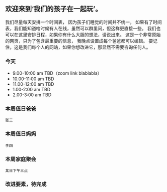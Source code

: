 ## 欢迎来到‘我们的孩子在一起玩’。

 我们尽量每天安排一个时间表， 因为孩子们睡觉的时间并不统一， 如果有了时间表，我们能知道啥时候有人在线，虽然可以群里问，但这样更直接一些。
 我们也可以在这里安排日程，如果你有什么大胆的想法，请说出来。
 这是一个非常原始的网页，只为了包含最重要的信息， 我晚点设置成每个爸爸都可以编辑。
 要记住，这是我们每个人的网站，如果你想改进它，那显然不需要咨询任何人。

### 今天
 - 9.00-10:00 am TBD（zoom link blablabla）
 - 10.00-11:00 am   TBD
 - 11.00-12:00 am   TBD
 - 1.00-2:00 am   TBD
 - 2.00-3:00 am   TBD
### 本周值日爸爸
    张三
### 本周值日妈妈
    李四
### 本周家庭聚会
    某日下午三点
### 改进要素，待完成
   




